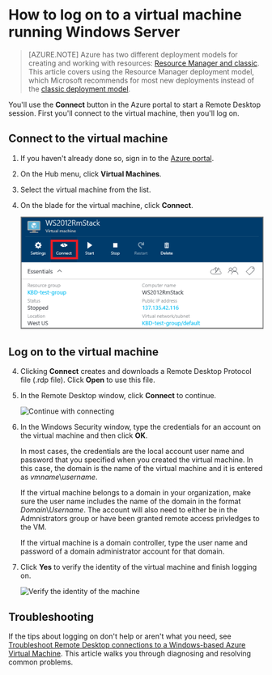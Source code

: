 <properties
    pageTitle="Log on to a Windows Server VM | Microsoft Azure"
    description="Learn how to log on to a Windows Server VM using the Azure portal and the Resource Manager deployment model."
    services="virtual-machines"
    documentationCenter=""
    authors="cynthn"
    manager="timlt"
    editor="tysonn"
    tags="azure-resource-manager"/>

<tags
    ms.service="virtual-machines"
    ms.workload="infrastructure-services"
    ms.tgt_pltfrm="vm-windows"
    ms.devlang="na"
    ms.topic="article"
    ms.date="01/21/2016"
    ms.author="cynthn"/>

# How to log on to a virtual machine running Windows Server
> [AZURE.NOTE] Azure has two different deployment models for creating and working with resources:  [Resource Manager and classic](../resource-manager-deployment-model.md).  This article covers using the Resource Manager deployment model, which Microsoft recommends for most new deployments instead of the [classic deployment model](virtual-machines-log-on-windows-server.md).

You'll use the **Connect** button in the Azure portal to start a Remote Desktop session. First you'll connect to the virtual machine, then you'll log on.

## Connect to the virtual machine
1. If you haven't already done so, sign in to the [Azure portal](https://portal.azure.com/).

2. On the Hub menu, click **Virtual Machines**.

3. Select the virtual machine from the list.

4. On the blade for the virtual machine, click **Connect**.

    ![Connect to the virtual machine](./media/virtual-machines-log-on-windows-server-preview/preview-portal-connect.png)


## Log on to the virtual machine
<properties services="virtual-machines" title="How to Log on to a Virtual Machine Running Windows Server" authors="cynthn" solutions="" manager="timlt" editor="tysonn" />

4. Clicking **Connect** creates and downloads a Remote Desktop Protocol file (.rdp file). Click **Open** to use this file.

5. In the Remote Desktop window, click **Connect** to continue.

	![Continue with connecting](./media/virtual-machines-log-on-win-server/connectpublisher.png)

6. In the Windows Security window, type the credentials for an account on the virtual machine and then click **OK**.

 	In most cases, the credentials are the local account user name and password that you specified when you created the virtual machine. In this case, the domain is the name of the virtual machine and it is entered as *vmname*&#92;*username*.  
	
	If the virtual machine belongs to a domain in your organization, make sure the user name includes the name of the domain in the format *Domain*&#92;*Username*. The account will also need to either be in the Admnistrators group or have been granted remote access privledges to the VM.
	
	If the virtual machine is a domain controller, type the user name and password of a domain administrator account for that domain.

7.	Click **Yes** to verify the identity of the virtual machine and finish logging on.

	![Verify the identity of the machine](./media/virtual-machines-log-on-win-server/connectverify.png)


## Troubleshooting
If the tips about logging on don't help or aren't what you need, see [Troubleshoot Remote Desktop connections to a Windows-based Azure Virtual Machine](virtual-machines-troubleshoot-remote-desktop-connections.md). This article walks you through diagnosing and resolving common problems.

